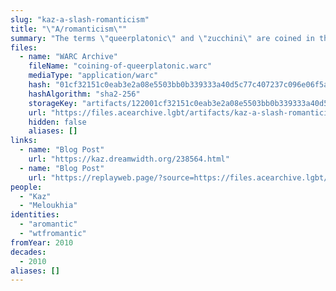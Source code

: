 ```yaml
---
slug: "kaz-a-slash-romanticism"
title: "\"A/romanticism\""
summary: "The terms \"queerplatonic\" and \"zucchini\" are coined in the comments of a blog post on aromanticism"
files:
  - name: "WARC Archive"
    fileName: "coining-of-queerplatonic.warc"
    mediaType: "application/warc"
    hash: "01cf32151c0eab3e2a08e5503bb0b339333a40d5c77c407237c096e06f5a41fe"
    hashAlgorithm: "sha2-256"
    storageKey: "artifacts/122001cf32151c0eab3e2a08e5503bb0b339333a40d5c77c407237c096e06f5a41fe"
    url: "https://files.acearchive.lgbt/artifacts/kaz-a-slash-romanticism/coining-of-queerplatonic.warc"
    hidden: false
    aliases: []
links:
  - name: "Blog Post"
    url: "https://kaz.dreamwidth.org/238564.html"
  - name: "Blog Post"
    url: "https://replayweb.page/?source=https://files.acearchive.lgbt/kaz-a-slash-romanticism/coining-of-queerplatonic.warc#view=resources&urlSearchType=prefix&url=https%3A%2F%2Fkaz.dreamwidth.org%2F238564.html"
people:
  - "Kaz"
  - "Meloukhia"
identities:
  - "aromantic"
  - "wtfromantic"
fromYear: 2010
decades:
  - 2010
aliases: []
---
```

